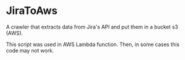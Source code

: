 # JiraToAws
A crawler that extracts data from Jira's API and put them in a bucket s3 (AWS).

This script was used in AWS Lambda function. Then, in some cases this code may not work.
